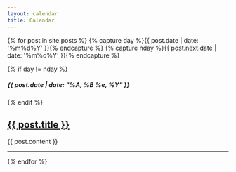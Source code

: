 ```yaml
---
layout: calendar
title: Calendar
---
```


{% for post in site.posts %}
{% capture day %}{{ post.date | date: '%m%d%Y' }}{% endcapture %}
{% capture nday %}{{ post.next.date | date: '%m%d%Y' }}{% endcapture %}

{% if day != nday %}
<h5 class="date">{{ post.date | date: "%A, %B %e, %Y" }}</h5>
{% endif %}
<h2><a href="{{ post.url | prepend: site.baseurl }}"><span class="topic-title">{{ post.title }}</span></a></h2>
{{ post.content }}
<hr>

{% endfor %}
